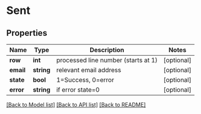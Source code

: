 # Sent

## Properties
Name | Type | Description | Notes
------------ | ------------- | ------------- | -------------
**row** | **int** | processed line number (starts at 1) | [optional] 
**email** | **string** | relevant email address | [optional] 
**state** | **bool** | 1&#x3D;Success, 0&#x3D;error | [optional] 
**error** | **string** | if error state&#x3D;0 | [optional] 

[[Back to Model list]](../../README.md#documentation-for-models) [[Back to API list]](../../README.md#documentation-for-api-endpoints) [[Back to README]](../../README.md)

